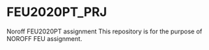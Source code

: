 # FEU2020PT_PRJ
Noroff FEU2020PT assignment
This repository is for the purpose of NOROFF FEU assignment. 
